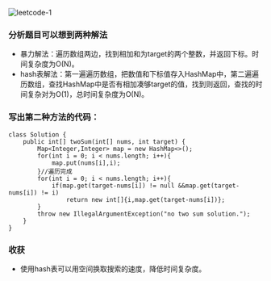 ![leetcode-1](https://upload-images.jianshu.io/upload_images/19635758-ae54025ddb47d2a0.png?imageMogr2/auto-orient/strip%7CimageView2/2/w/1240)
### 分析题目可以想到两种解法
- 暴力解法：遍历数组两边，找到相加和为target的两个整数，并返回下标。时间复杂度为O(N)。
- hash表解法：第一遍遍历数组，把数值和下标值存入HashMap中，第二遍遍历数组，查找HashMap中是否有相加凑够target的值，找到则返回，查找的时间复杂对为O(1)，总时间复杂度为O(N)。
### 写出第二种方法的代码：
```
class Solution {
    public int[] twoSum(int[] nums, int target) {
        Map<Integer,Integer> map = new HashMap<>();
        for(int i = 0; i < nums.length; i++){
            map.put(nums[i],i);
        }//遍历完成
        for(int i = 0; i < nums.length; i++){
            if(map.get(target-nums[i]) != null &&map.get(target-nums[i]) != i)
                return new int[]{i,map.get(target-nums[i])};
        }
        throw new IllegalArgumentException("no two sum solution.");
    }
}
```
### 收获
- 使用hash表可以用空间换取搜索的速度，降低时间复杂度。
